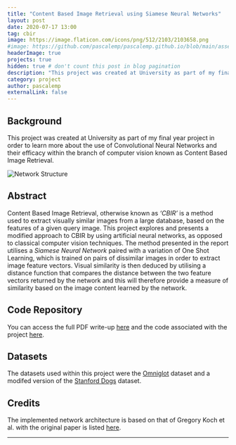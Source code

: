 ```yaml
---
title: "Content Based Image Retrieval using Siamese Neural Networks"
layout: post
date: 2020-07-17 13:00
tag: cbir
image: https://image.flaticon.com/icons/png/512/2103/2103658.png
#image: https://github.com/pascalemp/pascalemp.github.io/blob/main/assets/images/virus.png
headerImage: true
projects: true
hidden: true # don't count this post in blog pagination
description: "This project was created at University as part of my final year undergraduate project."
category: project
author: pascalemp
externalLink: false
---
```


## Background

This project was created at University as part of my final year project in order to learn more about the use of Convolutional Neural Networks and their efficacy within the branch of computer vision known as Content Based Image Retrieval.

![Network Structure](https://d3i71xaburhd42.cloudfront.net/f216444d4f2959b4520c61d20003fa30a199670a/4-Figure4-1.png)

## Abstract 

Content Based Image Retrieval, otherwise known as *‘CBIR’* is a method used to extract visually similar images from a large database, based on the features of a given query image. This project explores and presents a modified approach to CBIR by using artificial neural networks, as opposed to classical computer vision techniques. The method presented in the report utilises a *Siamese Neural Network* paired with a variation of One Shot Learning, which is trained on pairs of dissimilar images in order to extract image feature vectors. Visual similarity is then deduced by utilising a distance function that compares the distance between the two feature vectors returned by the network and this will therefore provide a measure of similarity based on the image content learned by the network.

## Code Repository

You can access the full PDF write-up <a href="https://pascalemp.github.io/CBIR-siamese-cnn/pdf/cbir.pdf" target="_blank">here</a> and the code associated with the project <a href="https://github.com/pascalemp/CBIR-siamese-cnn/" target="_blank">here</a>.

## Datasets

The datasets used within this project were the <a href="https://github.com/brendenlake/omniglot" target="_blank">Omniglot</a> dataset and a modifed version of the <a href="http://vision.stanford.edu/aditya86/ImageNetDogs/" target="_blank">Stanford Dogs</a> dataset.  

## Credits

The implemented network architecture is based on that of Gregory Koch et al. with the original paper is listed <a href="https://www.cs.cmu.edu/~rsalakhu/papers/oneshot1.pdf">here</a>. 

---